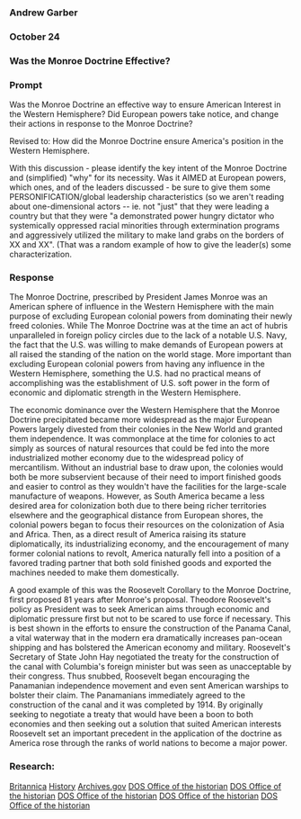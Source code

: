 ### Andrew Garber
### October 24
### Was the Monroe Doctrine Effective?

### Prompt
Was the Monroe Doctrine an effective way to ensure American Interest in the Western Hemisphere?
Did European powers take notice, and change their actions in response to the Monroe Doctrine?

Revised to:
How did the Monroe Doctrine ensure America's position in the Western Hemisphere. 

With this discussion - please identify the key intent of the Monroe Doctrine and (simplified) "why" for its necessity.  Was it AIMED at European powers, which ones, and of the leaders discussed - be sure to give them some PERSONIFICATION/global leadership characteristics (so we aren't reading about one-dimensional actors -- ie. not "just" that they were leading a country but that they were "a demonstrated power hungry dictator who systemically oppressed racial minorities through extermination programs and aggressively utilized the military to make land grabs on the borders of XX and XX".  (That was a random example of how to give the leader(s) some characterization. 
### Response

The Monroe Doctrine, prescribed by President James Monroe was an American sphere of influence in the Western Hemisphere with the main purpose of excluding European colonial powers from dominating their newly freed colonies. While The Monroe Doctrine was at the time an act of hubris unparalleled in foreign policy circles due to the lack of a notable U.S. Navy, the fact that the U.S. was willing to make demands of European powers at all raised the standing of the nation on the world stage. More important than excluding European colonial powers from having any influence in the Western Hemisphere, something the U.S. had no practical means of accomplishing was the establishment of U.S. soft power in the form of economic and diplomatic strength in the Western Hemisphere.

The economic dominance over the Western Hemisphere that the Monroe Doctrine precipitated became more widespread as the major European Powers largely divested from their colonies in the New World and granted them independence. It was commonplace at the time for colonies to act simply as sources of natural resources that could be fed into the more industrialized mother economy due to the widespread policy of mercantilism. Without an industrial base to draw upon, the colonies would both be more subservient because of their need to import finished goods and easier to control as they wouldn't have the facilities for the large-scale manufacture of weapons. However, as South America became a less desired area for colonization both due to there being richer territories elsewhere and the geographical distance from European shores, the colonial powers began to focus their resources on the colonization of Asia and Africa. Then, as a direct result of America raising its stature diplomatically, its industrializing economy, and the encouragement of many former colonial nations to revolt, America naturally fell into a position of a favored trading partner that both sold finished goods and exported the machines needed to make them domestically. 

A good example of this was the Roosevelt Corollary to the Monroe Doctrine, first proposed 81 years after Monroe's proposal. Theodore Roosevelt's policy as President was to seek American aims through economic and diplomatic pressure first but not to be scared to use force if necessary. This is best shown in the efforts to ensure the construction of the Panama Canal, a vital waterway that in the modern era dramatically increases pan-ocean shipping and has bolstered the American economy and military. Roosevelt's Secretary of State John Hay negotiated the treaty for the construction of the canal with Columbia's foreign minister but was seen as unacceptable by their congress. Thus snubbed, Roosevelt began encouraging the Panamanian independence movement and even sent American warships to bolster their claim. The Panamanians immediately agreed to the construction of the canal and it was completed by 1914. By originally seeking to negotiate a treaty that would have been a boon to both economies and then seeking out a solution that suited American interests Roosevelt set an important precedent in the application of the doctrine as America rose through the ranks of world nations to become a major power.


### Research:
[Britannica](https://www.britannica.com/event/Monroe-Doctrine)
[History](https://www.history.com/topics/westward-expansion/monroe-doctrine)
[Archives.gov](https://www.archives.gov/milestone-documents/monroe-doctrine)
[DOS Office of the historian](https://history.state.gov/milestones/1899-1913/roosevelt-and-monroe-doctrine)
[DOS Office of the historian](https://history.state.gov/milestones/1899-1913/war)
[DOS Office of the historian](https://history.state.gov/milestones/1899-1913/dollar-diplo)
[DOS Office of the historian](https://history.state.gov/milestones/1899-1913/panama-canal)
[DOS Office of the historian](https://history.state.gov/departmenthistory/short-history/newpolicies)